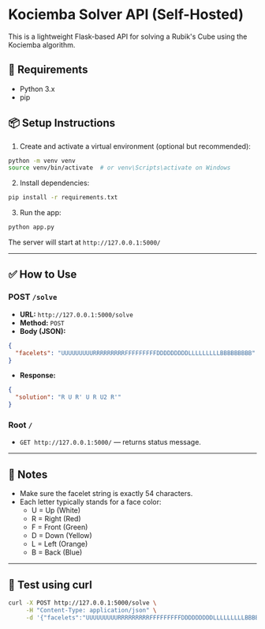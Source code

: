 # Kociemba Solver API (Self-Hosted)

This is a lightweight Flask-based API for solving a Rubik's Cube using the Kociemba algorithm.

## 🔧 Requirements
- Python 3.x
- pip

## 📦 Setup Instructions

1. Create and activate a virtual environment (optional but recommended):

```bash
python -m venv venv
source venv/bin/activate  # or venv\Scripts\activate on Windows
```

2. Install dependencies:

```bash
pip install -r requirements.txt
```

3. Run the app:

```bash
python app.py
```

The server will start at `http://127.0.0.1:5000/`

---

## ✅ How to Use

### POST `/solve`

- **URL:** `http://127.0.0.1:5000/solve`
- **Method:** `POST`
- **Body (JSON):**

```json
{
  "facelets": "UUUUUUUUURRRRRRRRRFFFFFFFFFDDDDDDDDDLLLLLLLLLBBBBBBBBB"
}
```

- **Response:**

```json
{
  "solution": "R U R' U R U2 R'"
}
```

### Root `/`

- `GET http://127.0.0.1:5000/` — returns status message.

---

## 🧠 Notes

- Make sure the facelet string is exactly 54 characters.
- Each letter typically stands for a face color:
  - U = Up (White)
  - R = Right (Red)
  - F = Front (Green)
  - D = Down (Yellow)
  - L = Left (Orange)
  - B = Back (Blue)

---

## 🧪 Test using curl

```bash
curl -X POST http://127.0.0.1:5000/solve \
     -H "Content-Type: application/json" \
     -d '{"facelets":"UUUUUUUUURRRRRRRRRFFFFFFFFFDDDDDDDDDLLLLLLLLLBBBBBBBBB"}'
```

